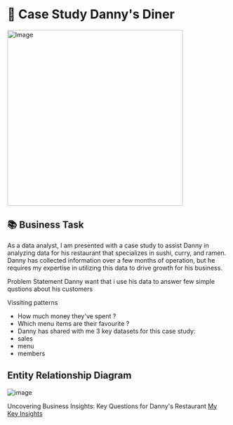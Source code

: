 
# 🍧 Case Study Danny's Diner 
<img src="https://user-images.githubusercontent.com/81607668/127727503-9d9e7a25-93cb-4f95-8bd0-20b87cb4b459.png" alt="Image" width="400" height="400">

## 📚 Business Task

As a data analyst, I am presented with a case study to assist Danny in analyzing data for his restaurant that specializes in sushi, curry, and ramen. Danny has collected information over a few months of operation, but he requires my expertise in utilizing this data to drive growth for his business.

Problem Statement Danny want that i use his data to answer few simple qustions about his customers

Vissiting patterns
- How much money they've spent ? 
- Which menu items are their favourite ?
- Danny has shared with me 3 key datasets for this case study:
- sales
- menu
- members 

## Entity Relationship Diagram

![image](https://user-images.githubusercontent.com/81607668/127271130-dca9aedd-4ca9-4ed8-b6ec-1e1920dca4a8.png)

Uncovering Business Insights: Key Questions for Danny's Restaurant [My Key Insights ](https://github.com/iamismaill/Serious-SQL/blob/main/8%20Week%20SQL%20Challenge/Case%20Danny's%20Diner/Solution.md)
